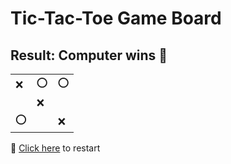 # Tic-Tac-Toe Game Board
## Result: Computer wins 🤖
|   |   |   |
|---|---|---|
|❌ |⭕ |⭕ |
|  |❌ |  |
|⭕ |  |❌ |

🔄 [Click here](EEEEEEEEE.md) to restart